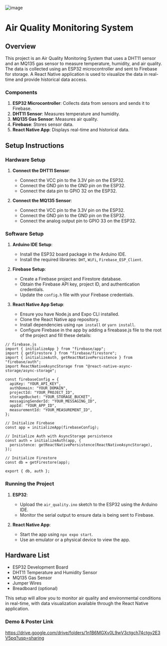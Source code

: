 ![image](https://github.com/user-attachments/assets/ba507ffe-a6e2-4516-85b1-b7ad7cddbcb3)

# Air Quality Monitoring System

## Overview

This project is an Air Quality Monitoring System that uses a DHT11 sensor and an MQ135 gas sensor to measure temperature, humidity, and air quality. The data is collected using an ESP32 microcontroller and sent to Firebase for storage. A React Native application is used to visualize the data in real-time and provide historical data access.

### Components

1. **ESP32 Microcontroller**: Collects data from sensors and sends it to Firebase.
2. **DHT11 Sensor**: Measures temperature and humidity.
3. **MQ135 Gas Sensor**: Measures air quality.
4. **Firebase**: Stores sensor data.
5. **React Native App**: Displays real-time and historical data.

## Setup Instructions

### Hardware Setup

1. **Connect the DHT11 Sensor**:
   - Connect the VCC pin to the 3.3V pin on the ESP32.
   - Connect the GND pin to the GND pin on the ESP32.
   - Connect the data pin to GPIO 32 on the ESP32.

2. **Connect the MQ135 Sensor**:
   - Connect the VCC pin to the 3.3V pin on the ESP32.
   - Connect the GND pin to the GND pin on the ESP32.
   - Connect the analog output pin to GPIO 33 on the ESP32.

### Software Setup

1. **Arduino IDE Setup**:
   - Install the ESP32 board package in the Arduino IDE.
   - Install the required libraries: `DHT`, `WiFi`, `Firebase_ESP_Client`.

2. **Firebase Setup**:
   - Create a Firebase project and Firestore database.
   - Obtain the Firebase API key, project ID, and authentication credentials.
   - Update the `config.h` file with your Firebase credentials.

3. **React Native App Setup**:
   - Ensure you have Node.js and Expo CLI installed.
   - Clone the React Native app repository.
   - Install dependencies using `npm install` or `yarn install`.
   - Configure Firebase in the app by adding a fireabase.js file to the root of the project and fill these details:
```
// firebase.js
import { initializeApp } from "firebase/app";
import { getFirestore } from "firebase/firestore";
import { initializeAuth, getReactNativePersistence } from "firebase/auth";
import ReactNativeAsyncStorage from "@react-native-async-storage/async-storage";

const firebaseConfig = {
  apiKey: "YOUR_API_KEY",
  authDomain: "YOUR_DOMAIN",
  projectId: "YOUR_PROJECT_ID",
  storageBucket: "YOUR_STORAGE_BUCKET",
  messagingSenderId: "YOUR_MESSAGING_ID",
  appId: "YOUR_APP_ID",
  measurementId: "YOUR_MEASUREMENT_ID",
};

// Initialize Firebase
const app = initializeApp(firebaseConfig);

// Initialize Auth with AsyncStorage persistence
const auth = initializeAuth(app, {
  persistence: getReactNativePersistence(ReactNativeAsyncStorage),
});

// Initialize Firestore
const db = getFirestore(app);

export { db, auth };

```

### Running the Project

1. **ESP32**:
   - Upload the `air_quality.ino` sketch to the ESP32 using the Arduino IDE.
   - Monitor the serial output to ensure data is being sent to Firebase.

2. **React Native App**:
   - Start the app using `npx expo start`.
   - Use an emulator or a physical device to view the app.

## Hardware List

- ESP32 Development Board
- DHT11 Temperature and Humidity Sensor
- MQ135 Gas Sensor
- Jumper Wires
- Breadboard (optional)

This setup will allow you to monitor air quality and environmental conditions in real-time, with data visualization available through the React Native application.

### Demo & Poster Link

https://drive.google.com/drive/folders/1n1B6MGXv0L9wV3ctgch74ctgy2E3V5pq?usp=sharing
